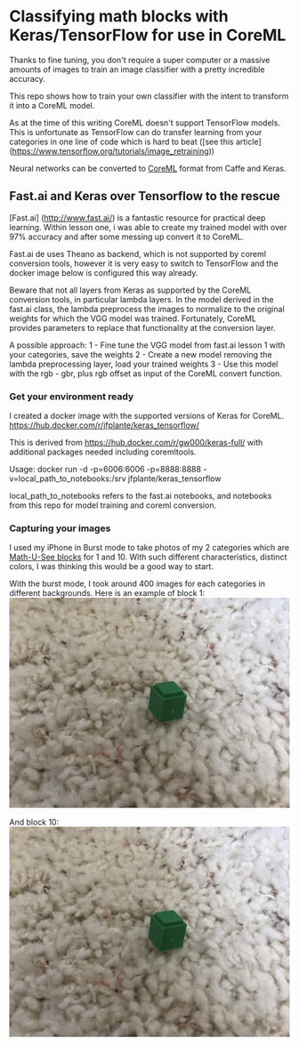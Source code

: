 # Classifying math blocks with Keras/TensorFlow for use in CoreML

Thanks to fine tuning, you don't require a super computer or a massive amounts of images to train an image classifier with a pretty incredible accuracy.

This repo shows how to train your own classifier with the intent to transform it into a CoreML model.

As at the time of this writing CoreML doesn't support TensorFlow models. This is unfortunate as TensorFlow can do transfer learning from your categories in one line of code which is hard to beat ([see this article] (https://www.tensorflow.org/tutorials/image_retraining))

Neural networks can be converted to [CoreML](https://developer.apple.com/documentation/coreml/converting_trained_models_to_core_ml) format from Caffe and Keras.

## Fast.ai and Keras over Tensorflow to the rescue
[Fast.ai] (http://www.fast.ai/) is a fantastic resource for practical deep learning. Within lesson one, i was able to create my trained model with over 97% accuracy and after some messing up convert it to CoreML.

Fast.ai de uses Theano as backend, which is not supported by coreml conversion tools, however it is very easy to switch to TensorFlow and the docker image below is configured this way already.

Beware that not all layers from Keras as supported by the CoreML conversion tools, in particular lambda layers. In the model derived in the fast.ai class, the lambda preprocess the images to normalize to the original weights for which the VGG model was trained. Fortunately, CoreML provides parameters to replace that functionality at the conversion layer.

A possible approach:
 1 - Fine tune the VGG model from fast.ai lesson 1 with your categories, save the weights
 2 - Create a new model removing the lambda preprocessing layer, load your trained weights
 3 - Use this model with the rgb - gbr, plus rgb offset as input of the CoreML convert function.
 

### Get your environment ready
I created a docker image with the supported versions of Keras for CoreML.
https://hub.docker.com/r/jfplante/keras_tensorflow/

This is derived from https://hub.docker.com/r/gw000/keras-full/ with additional packages needed including coremltools.

Usage:
docker run -d -p=6006:6006 -p=8888:8888 -v=local_path_to_notebooks:/srv jfplante/keras_tensorflow

local_path_to_notebooks refers to the fast.ai notebooks, and notebooks from this repo for model training and coreml conversion.

### Capturing your images
I used my iPhone in Burst mode to take photos of my 2 categories which are [Math-U-See blocks](http://4.bp.blogspot.com/-Et6_8IvPOW0/VEPMsOiyVAI/AAAAAAAAPHo/Psw6lMVvAWo/s1600/Math%2BU%2BSee%2B(Review)06.jpg) for 1 and 10. With such different characteristics, distinct colors, I was thinking this would be a good way to start.

With the burst mode, I took around 400 images for each categories in different backgrounds.
Here is an example of block 1:
![Image of Block  1](https://github.com/jeanfredericplante/blocks_classifier/blob/master/resources/one.jpg)

And block 10:
![Image of Block  1](https://github.com/jeanfredericplante/blocks_classifier/blob/master/resources/one.jpg)
